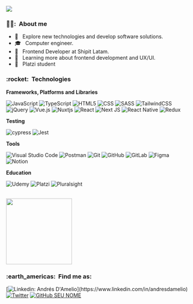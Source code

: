 
![](https://komarev.com/ghpvc/?username=andresdamelio&color=006bed)

<h3> 👨‍💻: &nbsp;About me </h3>

- 🤔 &nbsp; Explore new technologies and develop software solutions.
- 🎓 &nbsp; Computer engineer.
- 💼 &nbsp; Frontend Developer at Shipit Latam.
- 🌱 &nbsp; Learning more about frontend development and UX/UI.
- 💚 &nbsp; Platzi student

<h3> :rocket: &nbsp;Technologies </h3>

**Frameworks, Platforms and Libraries**

  ![JavaScript](https://img.shields.io/badge/-JavaScript-333333?style=flat&logo=javascript)
  ![TypeScript](https://img.shields.io/badge/typescript-%23007ACC.svg?style=flat&logo=typescript&logoColor=white)
  ![HTML5](https://img.shields.io/badge/-HTML5-333333?style=flat&logo=HTML5)
  ![CSS](https://img.shields.io/badge/-CSS-333333?style=flat&logo=CSS3&logoColor=1572B6)
  ![SASS](https://img.shields.io/badge/SASS-hotpink.svg?style=flat&logo=SASS&logoColor=white)
  ![TailwindCSS](https://img.shields.io/badge/tailwindcss-%2338B2AC.svg?style=flat&logo=tailwind-css&logoColor=white)
  ![jQuery](https://img.shields.io/badge/jquery-%230769AD.svg?style=flat&logo=jquery&logoColor=white)
  ![Vue.js](https://img.shields.io/badge/vuejs-%2335495e.svg?style=flat&logo=vuedotjs&logoColor=%234FC08D)
  ![Nuxtjs](https://img.shields.io/badge/Nuxt-002E3B?style=flat&logo=nuxtdotjs&logoColor=#00DC82)
  ![React](https://img.shields.io/badge/-React-333333?style=flat&logo=react)
  ![Next JS](https://img.shields.io/badge/Next-black?style=flat&logo=next.js&logoColor=white)
  ![React Native](https://img.shields.io/badge/-React%20Native-333333?style=flat&logo=react)
  ![Redux](https://img.shields.io/badge/redux-%23593d88.svg?style=flat&logo=redux&logoColor=white)
 
**Testing**

![cypress](https://img.shields.io/badge/-cypress-%23E5E5E5?style=flat&logo=cypress&logoColor=058a5e)
![Jest](https://img.shields.io/badge/-jest-%23C21325?style=flat&logo=jest&logoColor=white)


**Tools**

  ![Visual Studio Code](https://img.shields.io/badge/Visual%20Studio%20Code-0078d7.svg?style=flat&logo=visual-studio-code&logoColor=white)
  ![Postman](https://img.shields.io/badge/Postman-FF6C37?style=flat&logo=postman&logoColor=white)
  ![Git](https://img.shields.io/badge/git-%23F05033.svg?style=flat&logo=git&logoColor=white)
  ![GitHub](https://img.shields.io/badge/github-%23121011.svg?style=flat&logo=github&logoColor=white)
  ![GitLab](https://img.shields.io/badge/gitlab-%23181717.svg?style=flat&logo=gitlab&logoColor=white)
  ![Figma](https://img.shields.io/badge/figma-%23F24E1E.svg?style=flat&logo=figma&logoColor=white)
  ![Notion](https://img.shields.io/badge/Notion-%23000000.svg?style=flat&logo=notion&logoColor=white)
  
**Education**

![Udemy](https://img.shields.io/badge/Udemy-A435F0?style=flat&logo=Udemy&logoColor=white)
![Platzi](https://img.shields.io/badge/platzi-98ca3f?style=flat&logo=Platzi&logoColor=white)
![Pluralsight](https://img.shields.io/badge/Pluralsight-EE3057?style=flat&logo=pluralsight&logoColor=white)

<br/>

<a href="https://github.com/andresdamelio">
  <img height="180em" src="https://github-readme-stats.vercel.app/api?username=andresdamelio&theme=dracula&show_icons=true" />
</a>

<br/>

<h3> :earth_americas: &nbsp;Find me as: </h3> 

[![Linkedin: Andrés D'Amelio](https://img.shields.io/badge/-andresdamelio-blue?style=flat-square&logo=Linkedin&logoColor=white&link=(https://www.linkedin.com/in/andresdamelio/))](https://www.linkedin.com/in/andresdamelio)
[![Twitter](https://img.shields.io/twitter/follow/andres_damelio?style=social)](https://twitter.com/andres_damelio)
[![GitHub SEU NOME]( https://img.shields.io/github/followers/andresdamelio?label=follow&style=social)](https://github.com/Andresdamelio)
